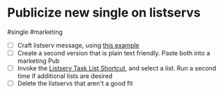 # Publicize new single on listservs

#single #marketing

- [ ] Craft listserv message, using [this example](https://github.com/mediastudiespress/singles/blob/master/marketing/example-listserv-email-message.md#L0)
- [ ] Create a second version that is plain text friendly. Paste both into a marketing Pub
- [ ] Invoke the [Listserv Task List Shortcut](shortcuts://run-shortcut?name=listserv%20task%20list), and select a list. Run a second time if additional lists are desired
- [ ] Delete the listservs that aren't a good fit